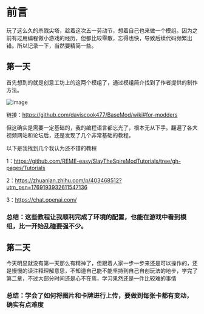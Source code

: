 # 前言
玩了这么久的杀戮尖塔，趁着这次五一劳动节，想着自己也来做一个模组。因为之前有过用编程做小游戏的经历，但都比较零散，忘得也快，导致后续代码频繁出错。所以记录一下，当然要精简一些。

## 第一天

首先想到的就是创意工坊上的这两个模组了，通过模组简介找到了作者提供的制作方法。

![image](https://github.com/jinli524/-/assets/168668842/7a66d3d8-2aa8-4de0-bbd6-4d2ed2c1df2a)

链接：https://github.com/daviscook477/BaseMod/wiki#for-modders

但这确实是需要一定基础的，我的编程语言都忘光了，根本无从下手。翻遍了各大视频网站和论坛后，还是发现了几个非常基础的教程。

以下是我找到几个我认为还不错的教程

1：https://github.com/REME-easy/SlayTheSpireModTutorials/tree/gh-pages/Tutorials

2：https://zhuanlan.zhihu.com/p/403468512?utm_psn=1769193932611547136

3：https://chat.openai.com/

### 总结：这些教程让我顺利完成了环境的配置，也能在游戏中看到模组，比一开始乱碰要强不少。

## 第二天

今天明显就没有第一天那么有精神了，但跟着人家一步一步来还是可以操作的，还是慢慢的读注释理解意思，不知道自己能不能坚持到自己自创玩法的地步，学完了第二章，不过大部分时间还是心不在焉，学习果然还是一件比较难的事情

### 总结：学会了如何将图片和卡牌进行上传，要做到每张卡都有变动，确实有点难度




